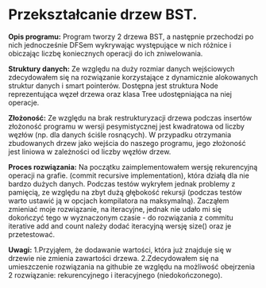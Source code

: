 # Przekształcanie drzew BST.

 **Opis programu:**
 Program tworzy 2 drzewa BST, a następnie przechodzi po nich jednocześnie DFSem wykrywając występujące w nich różnice i obiczając liczbę koniecznych operacji do ich zniwelowania.
 
  **Struktury danych:**
Ze względu na duży rozmiar danych wejściowych zdecydowałem się na rozwiązanie korzystające z dynamicznie alokowanych struktur danych i smart pointerów. Dostępna jest struktura Node reprezentująca węzeł drzewa oraz klasa Tree udostępniająca na niej operacje.

  **Złożoność:**
Ze względu na brak restrukturyzacji drzewa podczas insertów złożoność programu w wersji pesymistycznej jest kwadratowa od liczby węzłów (np. dla danych ściśle rosnących). W przypadku otrzymania zbudowanych drzew jako wejścia do naszego programu, jego złożoność jest liniowa w zależności od liczby węzłów drzew.

   **Proces rozwiązania:**
Na początku zaimplementowałem wersję rekurencyjną operacji na grafie. (commit recursive implementation), która działą dla nie bardzo dużych danych.
Podczas testów wykryłem jednak problemy z pamięcią, ze względu na zbyt dużą głębokość rekursji (podczas testów warto ustawić ją w opcjach kompilatora na maksymalną).
Zacząłem zmieniać moje rozwiązanie, na iteracyjne, jednak nie udało mi się dokończyć tego w wyznaczonym czasie - do rozwiązania z commitu iterative add and count należy dodać iteracyjną wersję size() oraz je przetestować.

 **Uwagi:**
 1.Przyjąłem, że dodawanie wartości, która już znajduje się w drzewie nie zmienia zawartości drzewa.
 2.Zdecydowałem się na umieszczenie rozwiązania na githubie ze względu na możliwość obejrzenia 2 rozwiązanie: rekurencyjnego i iteracyjnego (niedokończonego).


